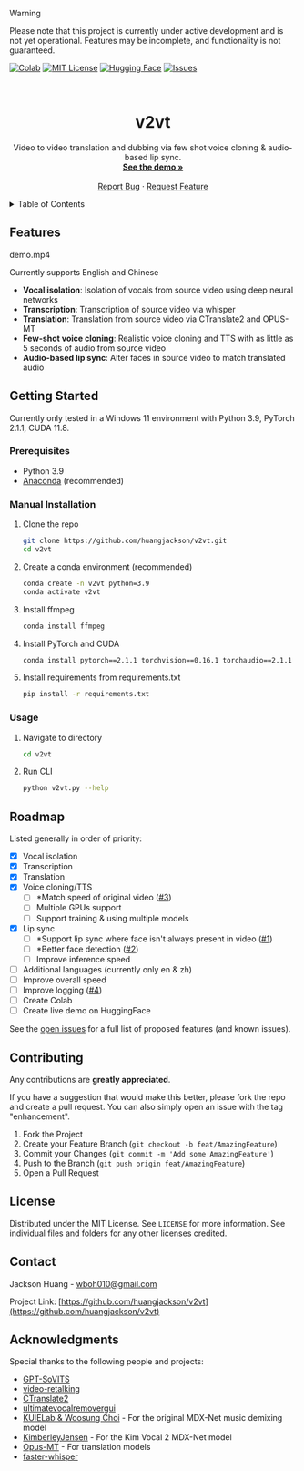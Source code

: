 <!-- README.md template from https://github.com/othneildrew/Best-README-Template-->


> [!WARNING]
> Please note that this project is currently under active development and is not yet operational. Features may be incomplete, and functionality is not guaranteed.


<!-- PROJECT SHIELDS -->
[![Colab][colab-shield]][colab-url]
[![MIT License][license-shield]][license-url]
[![Hugging Face][huggingface-shield]][huggingface-url]
[![Issues][issues-shield]][issues-url]


<!-- PROJECT LOGO -->
<br />
<div align="center">
<h1 align="center">v2vt</h1>
  <p align="center">
    Video to video translation and dubbing via few shot voice cloning & audio-based lip sync.
    <br />
    <a href="https://huggingface.co/huangjackson"><strong>See the demo »</strong></a>
    <br />
    <br />
    <a href="https://github.com/huangjackson/v2vt/issues">Report Bug</a>
    ·
    <a href="https://github.com/huangjackson/v2vt/issues">Request Feature</a>
  </p>
</div>


<!-- TABLE OF CONTENTS -->
<details>
  <summary>Table of Contents</summary>
  <ol>
    <li><a href="#features">Features</a></li>
    <li><a href="#getting-started">Getting Started</a></li>
    <li><a href="#roadmap">Roadmap</a></li>
    <li><a href="#contributing">Contributing</a></li>
    <li><a href="#license">License</a></li>
    <li><a href="#contact">Contact</a></li>
    <li><a href="#acknowledgments">Acknowledgments</a></li>
  </ol>
</details>


<!-- ABOUT THE PROJECT -->
## Features

demo.mp4

Currently supports English and Chinese

* **Vocal isolation**: Isolation of vocals from source video using deep neural networks
* **Transcription**: Transcription of source video via whisper
* **Translation**: Translation from source video via CTranslate2 and OPUS-MT
* **Few-shot voice cloning**: Realistic voice cloning and TTS with as little as 5 seconds of audio from source video
* **Audio-based lip sync**: Alter faces in source video to match translated audio


<!-- GETTING STARTED -->
## Getting Started

Currently only tested in a Windows 11 environment with Python 3.9, PyTorch 2.1.1, CUDA 11.8.

### Prerequisites

* Python 3.9
* [Anaconda](https://docs.anaconda.com/free/miniconda/miniconda-install/) (recommended)

### Manual Installation

1. Clone the repo
    ```sh
    git clone https://github.com/huangjackson/v2vt.git
    cd v2vt
    ```
2. Create a conda environment (recommended)
    ```sh
    conda create -n v2vt python=3.9
    conda activate v2vt
    ```
3. Install ffmpeg
    ```sh
    conda install ffmpeg
    ```
4. Install PyTorch and CUDA
    ```sh
    conda install pytorch==2.1.1 torchvision==0.16.1 torchaudio==2.1.1 pytorch-cuda=11.8 -c pytorch -c nvidia
    ```
5. Install requirements from requirements.txt
    ```sh
    pip install -r requirements.txt
    ```

### Usage

1. Navigate to directory
    ```sh
    cd v2vt
    ```
2. Run CLI
    ```sh
    python v2vt.py --help
    ```


<!-- ROADMAP -->
## Roadmap

Listed generally in order of priority:

- [x] Vocal isolation
- [x] Transcription
- [x] Translation
- [x] Voice cloning/TTS
  - [ ] *Match speed of original video ([#3](https://github.com/huangjackson/v2vt/issues/3))
  - [ ] Multiple GPUs support
  - [ ] Support training & using multiple models
- [x] Lip sync
  - [ ] *Support lip sync where face isn't always present in video ([#1](https://github.com/huangjackson/v2vt/issues/1))
  - [ ] *Better face detection ([#2](https://github.com/huangjackson/v2vt/issues/2))
  - [ ] Improve inference speed
- [ ] Additional languages (currently only en & zh)
- [ ] Improve overall speed
- [ ] Improve logging ([#4](https://github.com/huangjackson/v2vt/issues/4))
- [ ] Create Colab
- [ ] Create live demo on HuggingFace

See the [open issues](https://github.com/huangjackson/v2vt/issues) for a full list of proposed features (and known issues).


<!-- CONTRIBUTING -->
## Contributing

Any contributions are **greatly appreciated**.

If you have a suggestion that would make this better, please fork the repo and create a pull request. You can also simply open an issue with the tag "enhancement".

1. Fork the Project
2. Create your Feature Branch (`git checkout -b feat/AmazingFeature`)
3. Commit your Changes (`git commit -m 'Add some AmazingFeature'`)
4. Push to the Branch (`git push origin feat/AmazingFeature`)
5. Open a Pull Request


<!-- LICENSE -->
## License

Distributed under the MIT License. See `LICENSE` for more information.
See individual files and folders for any other licenses credited.


<!-- CONTACT -->
## Contact

Jackson Huang - wboh010@gmail.com

Project Link: [https://github.com/huangjackson/v2vt](https://github.com/huangjackson/v2vt)


<!-- ACKNOWLEDGMENTS -->
## Acknowledgments

Special thanks to the following people and projects:

* [GPT-SoVITS](https://github.com/RVC-Boss/GPT-SoVITS)
* [video-retalking](https://github.com/OpenTalker/video-retalking)
* [CTranslate2](https://github.com/OpenNMT/CTranslate2)
* [ultimatevocalremovergui](https://github.com/Anjok07/ultimatevocalremovergui)
* [KUIELab & Woosung Choi](https://github.com/kuielab) - For the original MDX-Net music demixing model
* [KimberleyJensen](https://github.com/KimberleyJensen) - For the Kim Vocal 2 MDX-Net model
* [Opus-MT](https://github.com/Helsinki-NLP/Opus-MT) - For translation models
* [faster-whisper](https://github.com/SYSTRAN/faster-whisper)


<!-- MARKDOWN LINKS & IMAGES -->
[issues-shield]: https://img.shields.io/github/issues/huangjackson/v2vt.svg?style=for-the-badge
[issues-url]: https://github.com/huangjackson/v2vt/issues
[license-shield]: https://img.shields.io/github/license/huangjackson/v2vt.svg?style=for-the-badge
[license-url]: https://github.com/huangjackson/v2vt/blob/main/LICENSE
[colab-shield]: https://img.shields.io/badge/Colab-F9AB00?style=for-the-badge&logo=googlecolab&color=525252
[colab-url]: https://colab.research.google.com/drive/19LCVrSCl16oVoiPnTtSJEaf1oaokgR0k?usp=sharing
[huggingface-shield]: https://img.shields.io/badge/🤗-Hugging%20Face-yellow.svg?style=for-the-badge
[huggingface-url]: https://huggingface.co/huangjackson
